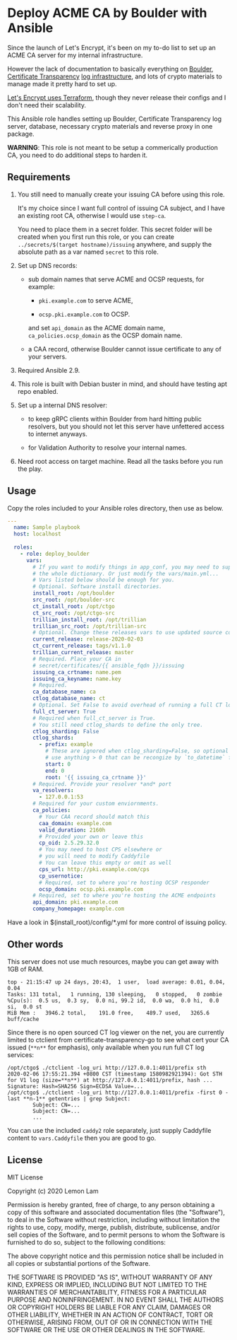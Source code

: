 # Deploy ACME CA by Boulder with Ansible

Since the launch of Let's Encrypt, it's been on my to-do list to set up an ACME CA server for my internal infrastructure.

However the lack of documentation to basically everything on [Boulder](https://github.com/letsencrypt/boulder/), [Certificate Transparency](https://github.com/google/certificate-transparency-go/) [log infrastructure](https://github.com/google/trillian), and lots of crypto materials to manage made it pretty hard to set up.

[Let's Encrypt uses Terraform](https://letsencrypt.org/2019/11/20/how-le-runs-ct-logs.html), though they never release their configs and I don't need their scalability.

This Ansible role handles setting up Boulder, Certificate Transparency log server, database, necessary crypto materials and reverse proxy in one package.

**WARNING**: This role is not meant to be setup a commerically production CA, you need to do additional steps to harden it.

## Requirements

1. You still need to manually create your issuing CA before using this role.

   It's my choice since I want full control of issuing CA subject, and I have an existing root CA, otherwise I would use `step-ca`.

   You need to place them in a secret folder. This secret folder will be created when you first run this role, or you can create `../secrets/$(target hostname)/issuing` anywhere, and supply the absolute path as a var named `secret` to this role.

2. Set up DNS records:

   - sub domain names that serve ACME and OCSP requests, for example:

     - `pki.example.com` to serve ACME,

     - `ocsp.pki.example.com` to OCSP.

     and set `api_domain` as the ACME domain name, `ca_policies.ocsp_domain` as the OCSP domain name.

   - a CAA record, otherwise Boulder cannot issue certificate to any of your servers.

3. Required Ansible 2.9.

4. This role is built with Debian buster in mind, and should have testing apt repo enabled.

5. Set up a internal DNS resolver:

   - to keep gRPC clients within Boulder from hard hitting public resolvers, but you should not let this server have unfettered access to internet anyways.

   - for Validation Authority to resolve your internal names.

6. Need root access on target machine. Read all the tasks before you run the play.

## Usage

Copy the roles included to your Ansible roles directory, then use as below.

``` yaml
---
  name: Sample playbook
  host: localhost
  
  roles:
    - role: deploy_boulder
      vars:
        # If you want to modify things in app_conf, you may need to supply
        # the whole dictionary. Or just modify the vars/main.yml...
        # Vars listed below should be enough for you.
        # Optional. Software install directories.
        install_root: /opt/boulder
        src_root: /opt/boulder-src
        ct_install_root: /opt/ctgo
        ct_src_root: /opt/ctgo-src
        trillian_install_root: /opt/trillian
        trillian_src_root: /opt/trillian-src
        # Optional. Change these releases vars to use updated source code
        current_release: release-2020-02-03
        ct_current_release: tags/v1.1.0
        trillian_current_release: master
        # Required. Place your CA in
        # secret/certificates/{{ ansible_fqdn }}/issuing
        issuing_ca_crtname: name.pem
        issuing_ca_keyname: name.key
        # Required.
        ca_database_name: ca
        ctlog_database_name: ct
        # Optional. Set False to avoid overhead of running a full CT log.
        full_ct_server: True
        # Required when full_ct_server is True.
        # You still need ctlog_shards to define the only tree.
        ctlog_sharding: False
        ctlog_shards:
          - prefix: example
            # These are ignored when ctlog_sharding=False, so optional
            # use anything > 0 that can be recongize by `to_datetime` filter
            start: 0
            end: 0
            root: '{{ issuing_ca_crtname }}'
        # Required. Provide your resolver *and* port
        va_resolvers:
          - 127.0.0.1:53
        # Required for your custom enviornments.
        ca_policies:
          # Your CAA record should match this
          caa_domain: example.com
          valid_duration: 2160h
          # Provided your own or leave this
          cp_oid: 2.5.29.32.0
          # You may need to host CPS elsewhere or
          # you will need to modify Caddyfile
          # You can leave this empty or omit as well
          cps_url: http://pki.example.com/cps
          cp_usernotice:
          # Required, set to where you're hosting OCSP responder
          ocsp_domain: ocsp.pki.example.com
        # Required, set to where you're hosting the ACME endpoints
        api_domain: pki.example.com
        company_homepage: example.com
```

Have a look in $(install_root)/config/*.yml for more control of issuing policy.

## Other words

This server does not use much resources, maybe you can get away with 1GB of RAM.

```
top - 21:15:47 up 24 days, 20:43,  1 user,  load average: 0.01, 0.04, 0.04
Tasks: 131 total,   1 running, 130 sleeping,   0 stopped,   0 zombie
%Cpu(s):  0.5 us,  0.3 sy,  0.0 ni, 99.2 id,  0.0 wa,  0.0 hi,  0.0 si,  0.0 st
MiB Mem :   3946.2 total,    191.0 free,    489.7 used,   3265.6 buff/cache
```

Since there is no open sourced CT log viewer on the net, you are currently limited to ctclient from certificate-transparency-go to see what cert your CA issued (`**n**` for emphasis), only available when you run full CT log services:

```
/opt/ctgo$ ./ctclient -log_uri http://127.0.0.1:4011/prefix sth
2020-02-06 17:55:21.394 +0800 CST (timestamp 1580982921394): Got STH for V1 log (size=**n**) at http://127.0.0.1:4011/prefix, hash ...
Signature: Hash=SHA256 Sign=ECDSA Value=...
/opt/ctgo$ ./ctclient -log_uri http://127.0.0.1:4011/prefix -first 0 -last **n-1** getentries | grep Subject:
        Subject: CN=...
        Subject: CN=...
        ...
```

You can use the included `caddy2` role separately, just supply Caddyfile content to `vars.Caddyfile` then you are good to go.

## License

MIT License

Copyright (c) 2020 Lemon Lam

Permission is hereby granted, free of charge, to any person obtaining a copy of this software and associated documentation files (the "Software"), to deal in the Software without restriction, including without limitation the rights to use, copy, modify, merge, publish, distribute, sublicense, and/or sell copies of the Software, and to permit persons to whom the Software is furnished to do so, subject to the following conditions:

The above copyright notice and this permission notice shall be included in all copies or substantial portions of the Software.

THE SOFTWARE IS PROVIDED "AS IS", WITHOUT WARRANTY OF ANY KIND, EXPRESS OR IMPLIED, INCLUDING BUT NOT LIMITED TO THE WARRANTIES OF MERCHANTABILITY, FITNESS FOR A PARTICULAR PURPOSE AND NONINFRINGEMENT. IN NO EVENT SHALL THE AUTHORS OR COPYRIGHT HOLDERS BE LIABLE FOR ANY CLAIM, DAMAGES OR OTHER LIABILITY, WHETHER IN AN ACTION OF CONTRACT, TORT OR OTHERWISE, ARISING FROM, OUT OF OR IN CONNECTION WITH THE SOFTWARE OR THE USE OR OTHER DEALINGS IN THE SOFTWARE.

